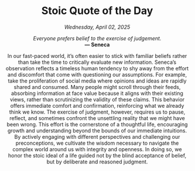 <h1 align="center">Stoic Quote of the Day</h1>
<p align="center"><em><!--date-start-->Wednesday, April 02, 2025<!--date-end--></em></p>
<p align="center">
    <em><!--START_SECTION:quote-text-->
Everyone prefers belief to the exercise of judgement.
<!--END_SECTION:quote-text--></em><br>
    <strong>— <!--START_SECTION:quote-author-->
Seneca
<!--END_SECTION:quote-author--></strong>
</p>

<p align="center" style="max-width:600px;margin:0 auto;">
<!--START_SECTION:quote-interpretation-->
In our fast-paced world, it’s often easier to stick with familiar beliefs rather than take the time to critically evaluate new information. Seneca’s observation reflects a timeless human tendency to shy away from the effort and discomfort that come with questioning our assumptions. For example, take the proliferation of social media where opinions and ideas are rapidly shared and consumed. Many people might scroll through their feeds, absorbing information at face value because it aligns with their existing views, rather than scrutinizing the validity of these claims. This behavior offers immediate comfort and confirmation, reinforcing what we already think we know. The exercise of judgment, however, requires us to pause, reflect, and sometimes confront the unsettling reality that we might have been wrong. This effort is the cornerstone of a thoughtful life, encouraging growth and understanding beyond the bounds of our immediate intuitions. By actively engaging with different perspectives and challenging our preconceptions, we cultivate the wisdom necessary to navigate the complex world around us with integrity and openness. In doing so, we honor the stoic ideal of a life guided not by the blind acceptance of belief, but by deliberate and reasoned judgment.
<!--END_SECTION:quote-interpretation-->
</p>
